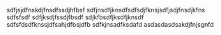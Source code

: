 sdfjsjdfnskdjfnsdfssdjhfbsf
sdfjnsdfjknsdfsdfsdjfknsjsdfjsdjfnsdjkfns\
sdfsfsdf
sdfjksdjfssdjfbsdf
sdjkfbsdfjksdfjknsdf
sdfsfdsdfknssjdfsahjdfbsjdfb
sdfkjnsadfksdafd
asdasdasdsakdjfnjsgnfd
